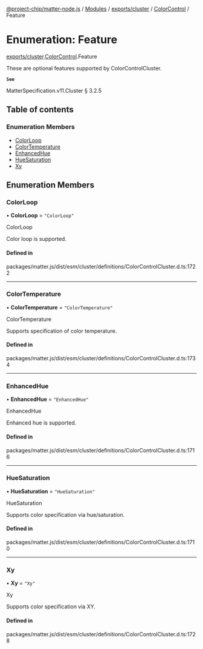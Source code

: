 [@project-chip/matter-node.js](../README.md) / [Modules](../modules.md) / [exports/cluster](../modules/exports_cluster.md) / [ColorControl](../modules/exports_cluster.ColorControl.md) / Feature

# Enumeration: Feature

[exports/cluster](../modules/exports_cluster.md).[ColorControl](../modules/exports_cluster.ColorControl.md).Feature

These are optional features supported by ColorControlCluster.

**`See`**

MatterSpecification.v11.Cluster § 3.2.5

## Table of contents

### Enumeration Members

- [ColorLoop](exports_cluster.ColorControl.Feature.md#colorloop)
- [ColorTemperature](exports_cluster.ColorControl.Feature.md#colortemperature)
- [EnhancedHue](exports_cluster.ColorControl.Feature.md#enhancedhue)
- [HueSaturation](exports_cluster.ColorControl.Feature.md#huesaturation)
- [Xy](exports_cluster.ColorControl.Feature.md#xy)

## Enumeration Members

### ColorLoop

• **ColorLoop** = ``"ColorLoop"``

ColorLoop

Color loop is supported.

#### Defined in

packages/matter.js/dist/esm/cluster/definitions/ColorControlCluster.d.ts:1722

___

### ColorTemperature

• **ColorTemperature** = ``"ColorTemperature"``

ColorTemperature

Supports specification of color temperature.

#### Defined in

packages/matter.js/dist/esm/cluster/definitions/ColorControlCluster.d.ts:1734

___

### EnhancedHue

• **EnhancedHue** = ``"EnhancedHue"``

EnhancedHue

Enhanced hue is supported.

#### Defined in

packages/matter.js/dist/esm/cluster/definitions/ColorControlCluster.d.ts:1716

___

### HueSaturation

• **HueSaturation** = ``"HueSaturation"``

HueSaturation

Supports color specification via hue/saturation.

#### Defined in

packages/matter.js/dist/esm/cluster/definitions/ColorControlCluster.d.ts:1710

___

### Xy

• **Xy** = ``"Xy"``

Xy

Supports color specification via XY.

#### Defined in

packages/matter.js/dist/esm/cluster/definitions/ColorControlCluster.d.ts:1728
